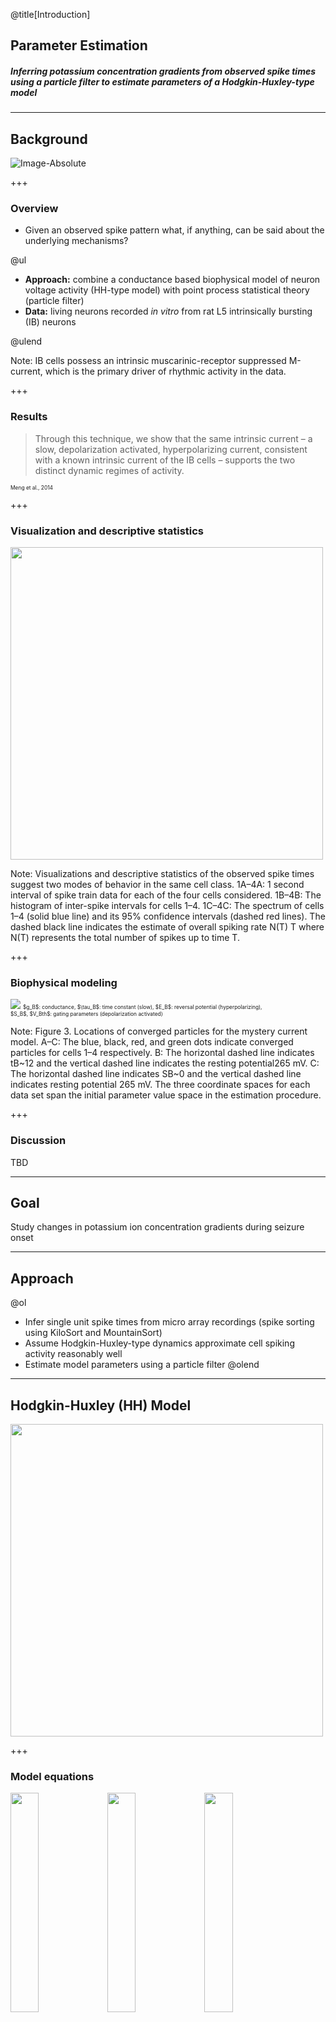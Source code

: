 @title[Introduction]
## Parameter Estimation
##### Inferring potassium concentration gradients from observed spike times using a particle filter to estimate parameters of a Hodgkin-Huxley-type model

---
## Background
![Image-Absolute](assets/meng2014.png)

+++
### Overview

- Given an observed spike pattern what, if anything, can be said about the underlying mechanisms? 

@ul
- **Approach:** combine a conductance based biophysical model of neuron voltage activity (HH-type model) with point process statistical theory (particle filter) 
- **Data:** living neurons recorded *in vitro* from rat L5 intrinsically bursting (IB) neurons 

@ulend

Note:
IB cells possess an intrinsic muscarinic-receptor suppressed M-current, which is the primary driver of rhythmic activity in the data.

+++
### Results

> Through this technique, we show that the same intrinsic current – a slow, depolarization activated, hyperpolarizing current, consistent with a known intrinsic current of the IB cells – supports the two distinct dynamic regimes of activity.

<span style="font-size: 0.6em">Meng et al., 2014</span>

+++
### Visualization and descriptive statistics
<img src="assets/meng2014fig1.png" height="500vh">

Note:
Visualizations and descriptive statistics of the observed spike times suggest two modes of behavior in the same cell class. 1A–4A: 1 second interval of spike train data for each of the four cells considered. 1B–4B: The histogram of inter-spike intervals for cells 1–4. 1C–4C: The spectrum of cells 1–4 (solid blue line) and its 95% confidence intervals (dashed red lines). The dashed black line indicates the estimate of overall spiking rate N(T) T where N(T) represents the total number of spikes up to time T.

+++
### Biophysical modeling
<img src="assets/meng2014fig3.png" max-height="500vh">
 
<span style="font-size: 0.6em">
 $g_B$: conductance, $\tau_B$: time constant (slow), $E_B$: reversal potential (hyperpolarizing), <br>
 $S_B$, $V_Bth$: gating parameters (depolarization activated)
</span> 

Note:
Figure 3. Locations of converged particles for the mystery current model. A–C: The blue, black, red, and green dots indicate converged particles for cells 1–4 respectively. B: The horizontal dashed line indicates tB~12 and the vertical dashed line indicates the resting potential265 mV. C: The horizontal dashed line indicates SB~0 and the vertical dashed line indicates resting potential 265 mV. The three coordinate spaces for each data set span the initial parameter value space in the estimation procedure.

+++
### Discussion
TBD

---
## Goal
Study changes in potassium ion concentration gradients during seizure onset

---
## Approach

@ol
- Infer single unit spike times from micro array recordings (spike sorting using KiloSort and MountainSort)
- Assume Hodgkin-Huxley-type dynamics approximate cell spiking activity reasonably well
- Estimate model parameters using a particle filter
@olend

---
## Hodgkin-Huxley (HH) Model
<img src="assets/hhDiagram.png" height="500vh">

+++
### Model equations
<img src="assets/meng2014eq2.png" width="30%" style="vertical-align: top">
<img src="assets/meng2014eq3.0.png" width="30%" style="vertical-align: top">
<img src="assets/meng2014eq3.1.png" width="30%" style="vertical-align: top">

---
## Particle Filter 
## (Sequential Monte Carlo)

+++
### Overview

<span style="padding: 15px">
`
$$
\mathbb P(\mathbf{S}_{1:K}, \mathbf{\Theta} | \Delta N_k) = 
\frac{\mathbb P(\Delta N_k | \mathbf{S}_{1:K}, \mathbf{\Theta}) \mathbb P(\mathbf{S}_{1:K}, \mathbf{\Theta})}{\mathbb P(\Delta N_k)}
$$
`
</span>

<img src="assets/pf.gif" height="300vh">

+++
### Overview

<img src="assets/overview1.png" height="240vh">
<img src="assets/overview2.png" height="240vh">

+++
### Particle filter considerations

@ul
- Intensity function (how particles are assigned weights)
- Resampling scheme (how we avoid degeneracy)
@ulend

+++
#### Intensity function

<span style="padding: 15px">
`$$\lambda_k = \left\{\begin{array}{cl}
b, & if \ S_{win} = 0 \\
\frac{h}{1 + |\Delta N_{win} - \Delta N_{obs}|^2}, & otherwise
\end{array}\right.$$`
</span>

<span style="font-size: 0.6em">
`
$$ 
\Delta N_{win} = \mbox{spikes in window}, \quad \Delta N_{obs} =\mbox{observed spikes}, 
$$
$$$$
$$
W = \mbox{5 ms}, \quad h = \frac{1}{5ms}, \quad b = \frac{h}{10}
$$
`
</span>

+++
### Intensity function
<img src="assets/intensityFun.png" height="500vh">

+++
### Resampling scheme
Multinomial resampling 
(aka Bootstrap particle filter?)

```matlab
inds = floor(interp1(cumsum(weights), 1:N, r, 'linear', 0)) + 1;
```

<img src="assets/resampling.png" height="200vh">

+++
#### Annealed Particle Filter

---
## Progress

---
## Considerations


